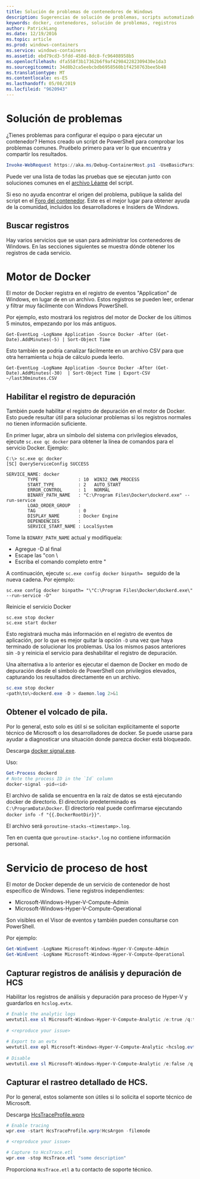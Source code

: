 ```yaml
---
title: Solución de problemas de contenedores de Windows
description: Sugerencias de solución de problemas, scripts automatizados e información de registro para los contenedores de Windows y Docker
keywords: docker, contenedores, solución de problemas, registros
author: PatrickLang
ms.date: 12/19/2016
ms.topic: article
ms.prod: windows-containers
ms.service: windows-containers
ms.assetid: ebd79cd3-5fdd-458d-8dc8-fc96408958b5
ms.openlocfilehash: dfa558f3b17362b6f9af429842282309430e1da3
ms.sourcegitcommit: 34d8b2ca5eebcbdb6958560b1f4250763bee5b48
ms.translationtype: MT
ms.contentlocale: es-ES
ms.lasthandoff: 05/08/2019
ms.locfileid: "9620943"
---
```

# <a name="troubleshooting"></a>Solución de problemas

¿Tienes problemas para configurar el equipo o para ejecutar un contenedor? Hemos creado un script de PowerShell para comprobar los problemas comunes. Pruébelo primero para ver lo que encuentra y compartir los resultados.

```PowerShell
Invoke-WebRequest https://aka.ms/Debug-ContainerHost.ps1 -UseBasicParsing | Invoke-Expression
```
Puede ver una lista de todas las pruebas que se ejecutan junto con soluciones comunes en el [archivo Léame](https://github.com/Microsoft/Virtualization-Documentation/blob/live/windows-server-container-tools/Debug-ContainerHost/README.md) del script.

Si eso no ayuda encontrar el origen del problema, publique la salida del script en el [Foro del contenedor](https://social.msdn.microsoft.com/Forums/home?forum=windowscontainers). Este es el mejor lugar para obtener ayuda de la comunidad, incluidos los desarrolladores e Insiders de Windows.


## <a name="finding-logs"></a>Buscar registros
Hay varios servicios que se usan para administrar los contenedores de Windows. En las secciones siguientes se muestra dónde obtener los registros de cada servicio.

# <a name="docker-engine"></a>Motor de Docker
El motor de Docker registra en el registro de eventos "Application" de Windows, en lugar de en un archivo. Estos registros se pueden leer, ordenar y filtrar muy fácilmente con Windows PowerShell.

Por ejemplo, esto mostrará los registros del motor de Docker de los últimos 5 minutos, empezando por los más antiguos.

```
Get-EventLog -LogName Application -Source Docker -After (Get-Date).AddMinutes(-5) | Sort-Object Time 
```

Esto también se podría canalizar fácilmente en un archivo CSV para que otra herramienta u hoja de cálculo pueda leerlo.

```
Get-EventLog -LogName Application -Source Docker -After (Get-Date).AddMinutes(-30)  | Sort-Object Time | Export-CSV ~/last30minutes.CSV
```

## <a name="enabling-debug-logging"></a>Habilitar el registro de depuración
También puede habilitar el registro de depuración en el motor de Docker. Esto puede resultar útil para solucionar problemas si los registros normales no tienen información suficiente.

En primer lugar, abra un símbolo del sistema con privilegios elevados, ejecute `sc.exe qc docker` para obtener la línea de comandos para el servicio Docker.
Ejemplo:
```
C:\> sc.exe qc docker
[SC] QueryServiceConfig SUCCESS

SERVICE_NAME: docker
        TYPE               : 10  WIN32_OWN_PROCESS
        START_TYPE         : 2   AUTO_START
        ERROR_CONTROL      : 1   NORMAL
        BINARY_PATH_NAME   : "C:\Program Files\Docker\dockerd.exe" --run-service
        LOAD_ORDER_GROUP   :
        TAG                : 0
        DISPLAY_NAME       : Docker Engine
        DEPENDENCIES       :
        SERVICE_START_NAME : LocalSystem
```

Tome la `BINARY_PATH_NAME` actual y modifíquela:
- Agregue -D al final
- Escape las "con \
- Escriba el comando completo entre "

A continuación, ejecute `sc.exe config docker binpath= ` seguido de la nueva cadena. Por ejemplo: 
```
sc.exe config docker binpath= "\"C:\Program Files\Docker\dockerd.exe\" --run-service -D"
```


Reinicie el servicio Docker
```
sc.exe stop docker
sc.exe start docker
```

Esto registrará mucha más información en el registro de eventos de aplicación, por lo que es mejor quitar la opción `-D` una vez que haya terminado de solucionar los problemas. Usa los mismos pasos anteriores sin `-D` y reinicia el servicio para deshabilitar el registro de depuración.

Una alternativa a lo anterior es ejecutar el daemon de Docker en modo de depuración desde el símbolo de PowerShell con privilegios elevados, capturando los resultados directamente en un archivo.
```PowerShell
sc.exe stop docker
<path\to\>dockerd.exe -D > daemon.log 2>&1
```

## <a name="obtaining-stack-dump"></a>Obtener el volcado de pila.

Por lo general, esto solo es útil si se solicitan explícitamente el soporte técnico de Microsoft o los desarrolladores de docker. Se puede usarse para ayudar a diagnosticar una situación donde parezca docker está bloqueado. 

Descarga [docker signal.exe](https://github.com/jhowardmsft/docker-signal).

Uso:
```PowerShell
Get-Process dockerd
# Note the process ID in the `Id` column
docker-signal -pid=<id>
```

El archivo de salida se encuentra en la raíz de datos se está ejecutando docker de directorio. El directorio predeterminado es `C:\ProgramData\Docker`. El directorio real puede confirmarse ejecutando `docker info -f "{{.DockerRootDir}}"`.

El archivo será `goroutine-stacks-<timestamp>.log`.

Ten en cuenta que `goroutine-stacks*.log` no contiene información personal.


# <a name="host-compute-service"></a>Servicio de proceso de host
El motor de Docker depende de un servicio de contenedor de host específico de Windows. Tiene registros independientes: 
- Microsoft-Windows-Hyper-V-Compute-Admin
- Microsoft-Windows-Hyper-V-Compute-Operational

Son visibles en el Visor de eventos y también pueden consultarse con PowerShell.

Por ejemplo:
```PowerShell
Get-WinEvent -LogName Microsoft-Windows-Hyper-V-Compute-Admin
Get-WinEvent -LogName Microsoft-Windows-Hyper-V-Compute-Operational 
```

## <a name="capturing-hcs-analyticdebug-logs"></a>Capturar registros de análisis y depuración de HCS

Habilitar los registros de análisis y depuración para proceso de Hyper-V y guardarlos en `hcslog.evtx`.

```PowerShell
# Enable the analytic logs
wevtutil.exe sl Microsoft-Windows-Hyper-V-Compute-Analytic /e:true /q:true
     
# <reproduce your issue>
     
# Export to an evtx
wevtutil.exe epl Microsoft-Windows-Hyper-V-Compute-Analytic <hcslog.evtx>
     
# Disable
wevtutil.exe sl Microsoft-Windows-Hyper-V-Compute-Analytic /e:false /q:true
```

## <a name="capturing-hcs-verbose-tracing"></a>Capturar el rastreo detallado de HCS.

Por lo general, estos solamente son útiles si lo solicita el soporte técnico de Microsoft. 

Descarga [HcsTraceProfile.wprp](https://gist.github.com/jhowardmsft/71b37956df0b4248087c3849b97d8a71)

```PowerShell
# Enable tracing
wpr.exe -start HcsTraceProfile.wprp!HcsArgon -filemode

# <reproduce your issue>

# Capture to HcsTrace.etl
wpr.exe -stop HcsTrace.etl "some description"
```

Proporciona `HcsTrace.etl` a tu contacto de soporte técnico.
